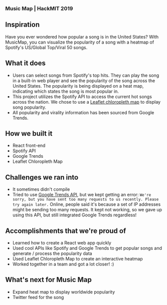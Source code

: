### Music Map | HackMIT 2019
## Inspiration

Have you ever wondered how popular a song is in the United States? With MusicMap, you can visualize the popularity of a song with a heatmap of Spotify's US/Global Top/Viral 50 songs. 

## What it does
* Users can select songs from Spotify's top hits. They can play the song in a built-in web player and see the popularity of the song across the United States. The popularity is being displayed on a heat map, indicating which states the song is most popular in.
* This project utilizes the Spotify API to access the current hot songs across the nation. We chose to use a [Leaflet chloropleth map](https://leafletjs.com/examples/choropleth/) to display song popularity.
* All popularity and virality information has been sourced from Google Trends.

## How we built it
* React front-end
* Spotify API
* Google Trends
* Leaflet Chloropleth Map

## Challenges we ran into
* It sometimes didn't compile
* Tried to use [Google Trends API](https://www.npmjs.com/package/google-trends-api), but we kept getting an error: `We're sorry, but you have sent too many requests to us recently. Please try again later.` Online, people said it's because a set of IP addresses might be sending too many requests. It kept not working, so we gave up using this API, but still integrated Google Trends regardless!

## Accomplishments that we're proud of
* Learned how to create a React web app quickly
* Used cool APIs like Spotify and Google Trends to get popular songs and generate / process the popularity data
* Used Leaflet Chloropleth Map to create an interactive heatmap
* Worked together in a team and got a lot closer! :)

## What's next for Music Map
* Expand heat map to display worldwide popularity
* Twitter feed for the song
